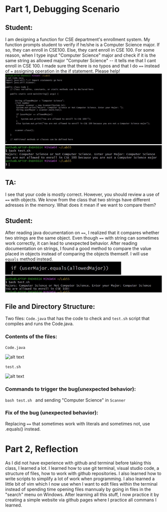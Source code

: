# Part 1, Debugging Scenario 

## Student: 
I am designing a function for CSE department's enrollment system. My function prompts student to verify if he/she is a Computer Science major. If so, they can enroll in CSE100. Else, they cant enroll in CSE 100. For some reason, when I type input "Computer Science" major and check if it is the same string as allowed major "Computer Science" -- it tells me that I cant enroll in CSE 100. I made sure that there is no typos and that I do ``` == ``` instead of ``` = ``` assigning operation in the if statement. Please help! 
![alt text](Lab5one.jpg)
![alt text](Lab5two.jpg)

## TA: 
I see that your code is mostly correct. However, you should review a use of ``` == ``` with objects. We know from the class that two strings have different adresses in the memory. What does it mean if we want to compare them? 

## Student: 
After reading java documentation on ```==```, I realized that it compares whether two strings are the same object. Even though ``` == ``` with string can sometimes work correctly, it can lead to unexpected behavior. After reading documentation on strings, I found a good method to compare the value placed in objects instead of comparing the objects themself. I will use ``` equals ``` method instead.
![alt text](Lab5three.jpg)
![alt text](Lab5four.jpg)

## File and Directory Structure:
Two files: ``` Code.java ``` that has the code to check and ``` test.sh ``` script that compiles and runs the Code.java. 


### Contents of the files: 
```Code.java```

![alt text](Lab5five.JPG)

```test.sh```

![alt text](Lab5six.JPG)

### Commands to trigger the bug(unexpected behavior):
```bash test.sh ``` and sending "Computer Science" in ```Scanner```

### Fix of the bug (unexpected behavior): 
Replacing ``` == ``` that sometimes work with literals and sometimes not, use .equals() instead.  


# Part 2, Reflection
As I did not have experience with github and terminal before taking this class, I learned a lot. I learned how to use git terminal, visual studio code, a structure of files, how to work with github repositories. I also learned how to write scripts to simplify a lot of work when programming. I also learned a little bit of vim which I now use when I want to edit files within the terminal instead of spending time opening files mannualy by going in files in the "search" menu on Windows. After learning all this stuff, I now practice it by creating a simple website via github pages where I practice all commans I learned. 



